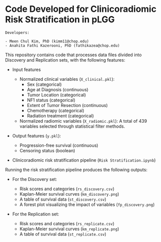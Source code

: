 # Code Developed for Clinicoradiomic Risk Stratification in pLGG

```
Developers:

- Meen Chul Kim, PhD (kimm11@chop.edu)
- Anahita Fathi Kazerooni, PhD (fathikazea@chop.edu)
```

This repository contains code that processes data files divided into Discovery and Replication sets, with the following features:

- Input features
  - Normalized clinical variables (`X_clinical.pkl`):
    - Sex (categorical)
    - Age at Diagnosis (continuous)
    - Tumor Location (categorical)
    - NF1 status (categorical)
    - Extent of Tumor Resection (continuous)
    - Chemotherapy (categorical)
    - Radiation treatment (categorical)
  - Normalized radiomic variables (`X_radiomic.pkl`): A total of 439 variables selected through statistical filter methods.

- Output features (`y.pkl`):
  - Progression-free survival (continuous)
  - Censoring status (boolean)

- Clinicoradiomic risk stratification pipeline (`Risk Stratification.ipynb`)

Running the risk stratification pipeline produces the following outputs:

- For the Discovery set:
  - Risk scores and categories (`rs_discovery.csv`)
  - Kaplan-Meier survival curves (`km_discovery.png`)
  - A table of survival data (`st_discovery.csv`)
  - A forest plot visualizing the impact of variables (`fp_discovery.png`)

- For the Replication set:
  - Risk scores and categories (`rs_replicate.csv`)
  - Kaplan-Meier survival curves (`km_replicate.png`)
  - A table of survival data (`st_replicate.csv`)
